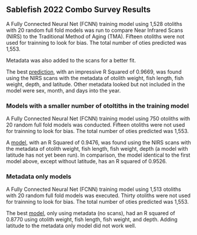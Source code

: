 ## Sablefish 2022 Combo Survey Results ##
A Fully Connected Neural Net (FCNN) training model using 1,528 otoliths with 20 random full fold models was run to compare Near Infrared Scans (NIRS) to the Traditional Method of Aging (TMA).  Fifteen otoliths were not used for trainning to look for bias. The total number of oties predicted was 1,553.

Metadata was also added to the scans for a better fit.  

The best [prediction](/Sablefish_2022_Combo_Survey_Results_DRAFT/Sable_2022_Combo_Scans_Otie_Wgt_Fish_Len_Weight_Depth_Lat_Agreement_Fig.png), with an impressive R Squared of 0.9669, was found using the NIRS scans with the metadata of otolith weight, fish length, fish weight, depth, and latitude.  Other metadata looked but not included in the model were sex, month, and days into the year.

### Models with a smaller number of otoltiths in the training model 
A Fully Connected Neural Net (FCNN) training model using 750 otoliths with 20 random full fold models was conducted.  Fifteen otoliths were not used for trainning to look for bias. The total number of oties predicted was 1,553.

A [model](), with an R Squared of 0.9476, was found using the NIRS scans with the metadata of otolith weight, fish length, fish weight, depth (a model with latitude has not yet been run).  In comparison, the model identical to the first model above, except without latitude, has an R squared of 0.9526.


### Metadata only models
A Fully Connected Neural Net (FCNN) training model using 1,513 otoliths with 20 random full fold models was executed.  Thirty otoliths were not used for trainning to look for bias. The total number of oties predicted was 1,553.

The best [model](/Sablefish_2022_Combo_Survey_Results_DRAFT/Sable_2022_Combo_Otie_Wgt_Fish_Len_Weight_Depth_Metadata_Only_Agreement_Fig.png), only using metadata (no scans), had an R squared of 0.8770 using otolith weight, fish length, fish weight, and depth. Adding latitude to the metadata only model did not work well.



